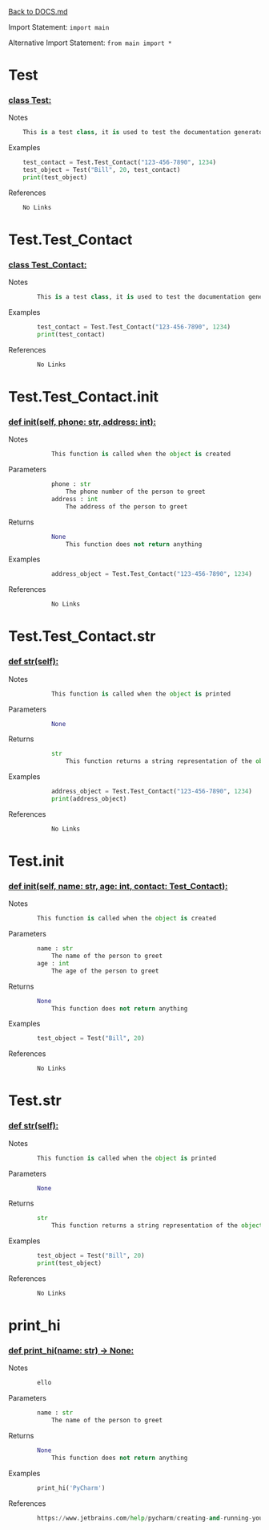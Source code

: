 [Back to DOCS.md](DOCS.md)

Import Statement: `import main`

Alternative Import Statement: `from main import *`

# Test #

### [class Test:](./../main.py#L4) ###

Notes

```python
    This is a test class, it is used to test the documentation generator
```

Examples

```python
    test_contact = Test.Test_Contact("123-456-7890", 1234)
    test_object = Test("Bill", 20, test_contact)
    print(test_object)
```

References

```python
    No Links
```

# Test.Test_Contact #

### [class Test_Contact:](./../main.py#L20) ###

Notes

```python
        This is a test class, it is used to test the documentation generator
```

Examples

```python
        test_contact = Test.Test_Contact("123-456-7890", 1234)
        print(test_contact)
```

References

```python
        No Links
```

# Test.Test_Contact.__init__ #

### [def __init__(self, phone: str, address: int):](./../main.py#L36) ###

Notes

```python
            This function is called when the object is created
```

Parameters

```python
            phone : str
                The phone number of the person to greet
            address : int
                The address of the person to greet
```

Returns

```python
            None
                This function does not return anything
```

Examples

```python
            address_object = Test.Test_Contact("123-456-7890", 1234)
```

References

```python
            No Links
```

# Test.Test_Contact.__str__ #

### [def __str__(self):](./../main.py#L63) ###

Notes

```python
            This function is called when the object is printed
```

Parameters

```python
            None
```

Returns

```python
            str
                This function returns a string representation of the object
```

Examples

```python
            address_object = Test.Test_Contact("123-456-7890", 1234)
            print(address_object)
```

References

```python
            No Links
```

# Test.__init__ #

### [def __init__(self, name: str, age: int, contact: Test_Contact):](./../main.py#L90) ###

Notes

```python
        This function is called when the object is created
```

Parameters

```python
        name : str
            The name of the person to greet
        age : int
            The age of the person to greet
```

Returns

```python
        None
            This function does not return anything
```

Examples

```python
        test_object = Test("Bill", 20)
```

References

```python
        No Links
```

# Test.__str__ #

### [def __str__(self):](./../main.py#L119) ###

Notes

```python
        This function is called when the object is printed
```

Parameters

```python
        None
```

Returns

```python
        str
            This function returns a string representation of the object
```

Examples

```python
        test_object = Test("Bill", 20)
        print(test_object)
```

References

```python
        No Links
```

# print_hi #

### [def print_hi(name: str) -> None:](./../main.py#L146) ###

Notes

```python
        ello
```

Parameters

```python
        name : str
            The name of the person to greet
```

Returns

```python
        None
            This function does not return anything
```

Examples

```python
        print_hi('PyCharm')
```

References

```python
        https://www.jetbrains.com/help/pycharm/creating-and-running-your-first-python-project.html
```

